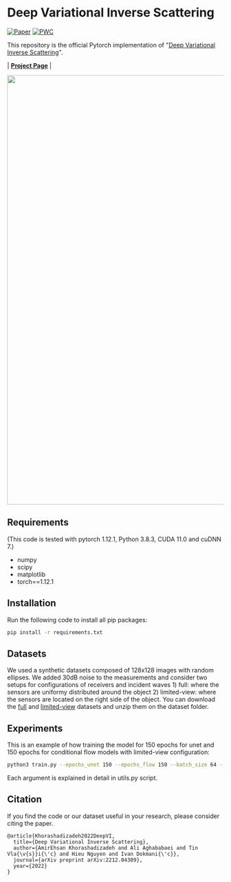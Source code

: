 # Deep Variational Inverse Scattering


[![Paper](https://img.shields.io/badge/arxiv-report-red)](https://arxiv.org/abs/2212.04309)
[![PWC](https://img.shields.io/badge/PWC-report-blue)](https://paperswithcode.com/paper/deep-variational-inverse-scattering)

This repository is the official Pytorch implementation of "[Deep Variational Inverse Scattering](https://arxiv.org/abs/2212.04309)".

| [**Project Page**](https://sada.dmi.unibas.ch/en/research/injective-flows)  | 


<p float="center">
<img src="https://github.com/swing-research/U-Flow/blob/main/figures/network.png" width="1000">
</p>



## Requirements
(This code is tested with pytorch 1.12.1, Python 3.8.3, CUDA 11.0 and cuDNN 7.)
- numpy
- scipy
- matplotlib
- torch==1.12.1

## Installation

Run the following code to install all pip packages:
```sh
pip install -r requirements.txt 
```

## Datasets
We used a synthetic datasets composed of 128x128 images with random ellipses. We added 30dB noise to the measurements and consider two setups for configurations of receivers and incident waves 1) full: where the sensors are uniformy distributed around the object 2) limited-view: where the sensors are located on the right side of the object. You can download the [full](https://drive.switch.ch/index.php/s/NsrsJpzEUpHegfl) and [limited-view](https://drive.switch.ch/index.php/s/2IQIdeWacxSrj6S) datasets and unzip them on the dataset folder.

## Experiments
This is an example of how training the model for 150 epochs for unet and 150 epochs for conditional flow models with limited-view configuration:
```sh
python3 train.py --epochs_unet 150 --epochs_flow 150 --batch_size 64 --dataset scattering --lr 0.0001 --gpu_num 0 --remove_all 0 --desc default --input_type limited-view --train_unet 1 --train_flow 1 --restore_flow 1
```
Each argument is explained in detail in utils.py script.


## Citation
If you find the code or our dataset useful in your research, please consider citing the paper.

```
@article{Khorashadizadeh2022DeepVI,
  title={Deep Variational Inverse Scattering},
  author={AmirEhsan Khorashadizadeh and Ali Aghababaei and Tin  Vla{\v{s}}i{\'c} and Hieu Nguyen and Ivan Dokmani{\'c}},
  journal={arXiv preprint arXiv:2212.04309},
  year={2022}
}
```
